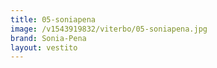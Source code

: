 ```yaml
---
title: 05-soniapena
image: /v1543919832/viterbo/05-soniapena.jpg
brand: Sonia-Pena
layout: vestito
---
```

